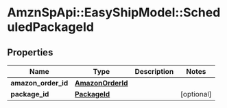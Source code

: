 # AmznSpApi::EasyShipModel::ScheduledPackageId

## Properties
Name | Type | Description | Notes
------------ | ------------- | ------------- | -------------
**amazon_order_id** | [**AmazonOrderId**](AmazonOrderId.md) |  | 
**package_id** | [**PackageId**](PackageId.md) |  | [optional] 

